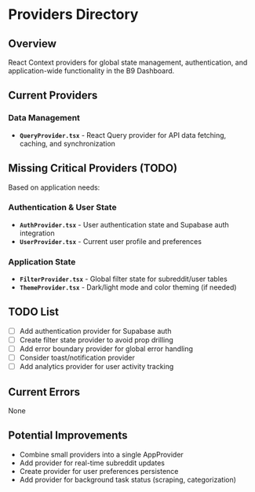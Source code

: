 # Providers Directory

## Overview
React Context providers for global state management, authentication, and application-wide functionality in the B9 Dashboard.

## Current Providers

### Data Management
- **`QueryProvider.tsx`** - React Query provider for API data fetching, caching, and synchronization

## Missing Critical Providers (TODO)
Based on application needs:

### Authentication & User State
- **`AuthProvider.tsx`** - User authentication state and Supabase auth integration
- **`UserProvider.tsx`** - Current user profile and preferences

### Application State  
- **`FilterProvider.tsx`** - Global filter state for subreddit/user tables
- **`ThemeProvider.tsx`** - Dark/light mode and color theming (if needed)

## TODO List
- [ ] Add authentication provider for Supabase auth
- [ ] Create filter state provider to avoid prop drilling
- [ ] Add error boundary provider for global error handling  
- [ ] Consider toast/notification provider
- [ ] Add analytics provider for user activity tracking

## Current Errors
None

## Potential Improvements
- Combine small providers into a single AppProvider
- Add provider for real-time subreddit updates
- Create provider for user preferences persistence
- Add provider for background task status (scraping, categorization)
